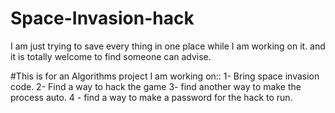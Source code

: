 # Space-Invasion-hack
I am just trying to save every thing in one place while I am working on it. and it is totally welcome to find someone can advise.

#This is for an Algorithms project I am working on::
1- Bring space invasion code.
2- Find a way to hack the game
3- find another way to make the process auto. 
4 - find  a way to make a password for the hack to run.
